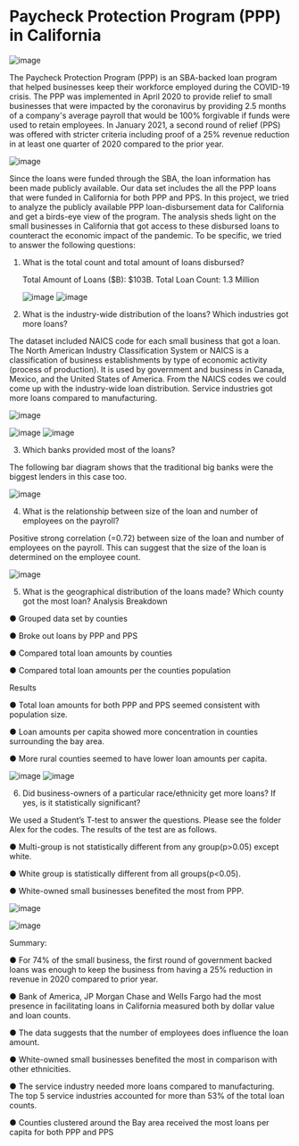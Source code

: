 # Paycheck Protection Program (PPP) in California

![image](https://user-images.githubusercontent.com/85582682/127910899-ce4e3f31-3918-4587-9ebd-f1af30a6a789.png)  

The Paycheck Protection Program (PPP) is an SBA-backed loan program that helped businesses keep their workforce employed during the COVID-19 crisis.  The PPP was implemented in April 2020 to provide relief to small businesses that were impacted by the coronavirus by providing 2.5 months of a company's average payroll that would be 100% forgivable if funds were used to retain employees. In January 2021, a second round of relief (PPS) was offered with stricter criteria including proof of a
25% revenue reduction in at least one quarter of 2020 compared to the prior year.

![image](https://user-images.githubusercontent.com/85582682/127912511-68f90680-9453-437d-99ea-44a5634b4224.png)


Since the loans were funded through the SBA, the loan information has been made publicly available. Our data set includes the all the PPP loans that were funded in California for both PPP and PPS. In this project, we tried to analyze the publicly available PPP loan-disbursement data for California and get a birds-eye view of the program. The analysis sheds light on the small businesses in California that got access to these disbursed loans to counteract the economic impact of the pandemic.  To be specific, we tried to answer the following questions:

1.	What is the total count and total amount of loans disbursed? 
    
    Total Amount of Loans ($B): $103B. Total Loan Count: 1.3 Million
    
    ![image](https://user-images.githubusercontent.com/85582682/127909196-ff7d5d5d-e735-41c1-ab24-afd3668d37c6.png)
    ![image](https://user-images.githubusercontent.com/85582682/127910246-d23dad61-219b-4926-8763-cd6033dc1df9.png)



2.	What is the industry-wide distribution of the loans? Which industries got more loans?

The dataset included NAICS code for each small business that got a loan. The North American Industry Classification System or NAICS is a classification of business establishments by type of economic activity (process of production). It is used by government and business in Canada, Mexico, and the United States of America. From the NAICS codes we could come up with the industry-wide loan distribution. Service industries got more loans compared to manufacturing.

![image](https://user-images.githubusercontent.com/85582682/127909938-75e675ba-838d-43bc-8839-adff0f1b8ea8.png)

![image](https://user-images.githubusercontent.com/85582682/127914191-0b5f4e7a-3d56-4a81-b8d1-62953a358d36.png) ![image](https://user-images.githubusercontent.com/85582682/127914969-05d6bc1a-e585-495b-8962-7ec561ba0849.png)





3.	Which banks provided most of the loans?

The following bar diagram shows that the traditional big banks were the biggest lenders in this case too.

![image](https://user-images.githubusercontent.com/85582682/127910562-5a01326c-2168-415c-b3a1-cf880c8fc575.png)

4.	What is the relationship between size of the loan and number of employees on the payroll?

Positive strong correlation (=0.72) between size of the loan and number of employees on the payroll. This can suggest that the size of the loan is determined on the employee count.


![image](https://user-images.githubusercontent.com/85582682/127915303-3b7e2aa3-6d6c-4d10-9b37-8a3e8a4e93c7.png)


5.	What is the geographical distribution of the loans made? Which county got the most loan?
    Analysis Breakdown
    
● Grouped data set by counties

● Broke out loans by PPP and PPS

● Compared total loan amounts by counties 

● Compared total loan amounts per the counties population

Results

● Total loan amounts for both PPP and PPS seemed consistent with population size.

● Loan amounts per capita showed more concentration in counties surrounding the bay area.

● More rural counties seemed to have lower loan amounts per capita.

![image](https://user-images.githubusercontent.com/85582682/127912227-61c454a4-dbf3-4d93-a51e-1be8700a0e09.png)  ![image](https://user-images.githubusercontent.com/85582682/127912348-78f0b6cc-6bc1-4ab6-a028-f33cb218af7a.png)




6.	Did business-owners of a particular race/ethnicity get more loans? If yes, is it statistically significant?

We used a Student’s T-test to answer the questions. Please see the folder Alex for the codes. The results of the test are as follows.

● Multi-group is not statistically different from any group(p>0.05) except white.

● White group is statistically different from all groups(p<0.05).

● White-owned small businesses benefited the most from PPP.

![image](https://user-images.githubusercontent.com/85582682/127913227-4ad537ef-4af7-4fc0-b3f2-b3cd2c24fee6.png)


![image](https://user-images.githubusercontent.com/85582682/127915126-205c1b92-c219-4ce9-9685-3f7404c66774.png)

Summary:

● For 74% of the small business, the first round of government backed loans was enough to keep the business from having a 25% reduction in revenue in 2020 compared to prior year.

● Bank of America, JP Morgan Chase and Wells Fargo had the most presence in facilitating loans in California measured both by dollar value and loan counts.

● The data suggests that the number of employees does influence the loan amount.

● White-owned small businesses benefited the most in comparison with other ethnicities.

● The service industry needed more loans compared to manufacturing. The top 5 service industries accounted for more than 53% of the total loan counts.

● Counties clustered around the Bay area received the most loans per capita for both PPP and PPS

